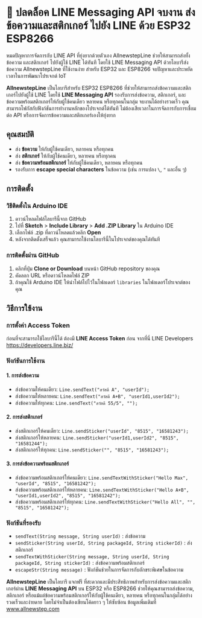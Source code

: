 #  🚀 ปลดล็อค LINE Messaging API จบงาน ส่งข้อความและสติกเกอร์ ไปยัง LINE ด้วย ESP32 ESP8266
หมดปัญหาการจัดการกับ LINE API ที่ยุ่งยากด้วยตัวเอง AllnewstepLine ช่วยให้สามารถส่งทั้งข้อความ และสติกเกอร์ ไปยังผู้ใช้ LINE ได้ทันที โดยใช้ LINE Messaging API 
ด้วยไลบารีส่งข้อความ AllnewstepLine ที่ใช้งานง่าย สำหรับ ESP32 และ ESP8266 จบปัญหาและประหยัดเวลาในการพัฒนาโปรเจกต์ IoT 

**AllnewstepLine** เป็นไลบารีสำหรับ ESP32 ESP8266 ที่ช่วยให้สามารถส่งข้อความและสติกเกอร์ไปยังผู้ใช้ LINE โดยใช้ **LINE Messaging API** รองรับการส่งข้อความ, สติกเกอร์, และข้อความพร้อมสติกเกอร์ให้กับผู้ใช้คนเดียว หลายคน หรือทุกคนในกลุ่ม จบงานได้อย่างรวดเร็ว
คุณสามารถโฟกัสกับฟังก์ชันการทำงานหลักของโปรเจกต์ได้ทันที ไม่ต้องเสียเวลาในการจัดการกับการเชื่อมต่อ API หรือการจัดการข้อความและสติกเกอร์เองให้ยุ่งยาก

## คุณสมบัติ
- ส่ง **ข้อความ** ให้กับผู้ใช้คนเดียว, หลายคน หรือทุกคน
- ส่ง **สติกเกอร์** ให้กับผู้ใช้คนเดียว, หลายคน หรือทุกคน
- ส่ง **ข้อความพร้อมสติกเกอร์** ให้กับผู้ใช้คนเดียว, หลายคน หรือทุกคน
- รองรับการ **escape special characters** ในข้อความ (เช่น การแปลง `\`, `"` และอื่น ๆ)

## การติดตั้ง

### วิธีติดตั้งใน Arduino IDE

1. ดาวน์โหลดไฟล์ไลบารีนี้จาก GitHub
2. ไปที่ **Sketch** > **Include Library** > **Add .ZIP Library** ใน Arduino IDE
3. เลือกไฟล์ .zip ที่ดาวน์โหลดแล้วคลิก **Open**
4. หลังจากติดตั้งเสร็จแล้ว คุณสามารถใช้งานไลบารีนี้ในโปรเจกต์ของคุณได้ทันที

### การติดตั้งผ่าน GitHub

1. คลิกที่ปุ่ม **Clone or Download** บนหน้า GitHub repository ของคุณ
2. คัดลอก URL หรือดาวน์โหลดไฟล์ ZIP
3. ถ้าคุณใช้ Arduino IDE ให้นำไฟล์ไปไว้ในโฟลเดอร์ `libraries` ในโฟลเดอร์โปรเจกต์ของคุณ

## วิธีการใช้งาน

### การตั้งค่า Access Token

ก่อนที่จะสามารถใช้ไลบารีนี้ได้ ต้องมี **LINE Access Token** ก่อน จากที่นี่ LINE Developers https://developers.line.biz/

### ฟังก์ชันการใช้งาน

#### 1. การส่งข้อความ
- ส่งข้อความให้คนเดียว: `Line.sendText("สวัสดี A", "userId");`
- ส่งข้อความให้หลายคน: `Line.sendText("สวัสดี A+B", "userId1,userId2");`
- ส่งข้อความให้ทุกคน: `Line.sendText("สวัสดี 55/5", "");`

#### 2. การส่งสติกเกอร์
- ส่งสติกเกอร์ให้คนเดียว: `Line.sendSticker("userId", "8515", "16581243");`
- ส่งสติกเกอร์ให้หลายคน: `Line.sendSticker("userId1,userId2", "8515", "16581244");`
- ส่งสติกเกอร์ให้ทุกคน: `Line.sendSticker("", "8515", "16581243");`

#### 3. การส่งข้อความพร้อมสติกเกอร์
- ส่งข้อความพร้อมสติกเกอร์ให้คนเดียว: `Line.sendTextWithSticker("Hello Max", "userId", "8515", "16581242");`
- ส่งข้อความพร้อมสติกเกอร์ให้หลายคน: `Line.sendTextWithSticker("Hello A+B", "userId1,userId2", "8515", "16581242");`
- ส่งข้อความพร้อมสติกเกอร์ให้ทุกคน: `Line.sendTextWithSticker("Hello All", "", "8515", "16581242");`

### ฟังก์ชันที่รองรับ
- `sendText(String message, String userId)` : ส่งข้อความ
- `sendSticker(String userId, String packageId, String stickerId)` : ส่งสติกเกอร์
- `sendTextWithSticker(String message, String userId, String packageId, String stickerId)` : ส่งข้อความพร้อมสติกเกอร์
- `escapeStr(String message)` : ฟังก์ชันช่วยในการจัดการกับอักขระพิเศษในข้อความ

**AllnewstepLine** เป็นไลบารี แจกฟรี ที่สะดวกและมีประสิทธิภาพสำหรับการส่งข้อความและสติกเกอร์ผ่าน **LINE Messaging API** บน ESP32 หรือ ESP8266 ช่วยให้คุณสามารถส่งข้อความ, สติกเกอร์ หรือแม้แต่ข้อความพร้อมสติกเกอร์ให้กับผู้ใช้คนเดียว, หลายคน หรือทุกคนในกลุ่มได้อย่างรวดเร็วและง่ายดาย โดยไม่จำเป็นต้องเขียนโค้ดยาว ๆ ให้ซับซ้อน ข้อมูลเพิ่มเติมที่ www.allnewstep.com


